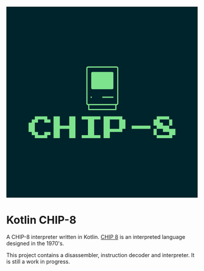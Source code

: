 ![CHIP-8](assets/icon-above-font.png)

# Kotlin CHIP-8
A CHIP-8 interpreter written in Kotlin. [CHIP 8](https://en.wikipedia.org/wiki/CHIP-8) is an interpreted language designed in the 1970's.

This project contains a disassembler, instruction decoder and interpreter. It is still a work in progress.
